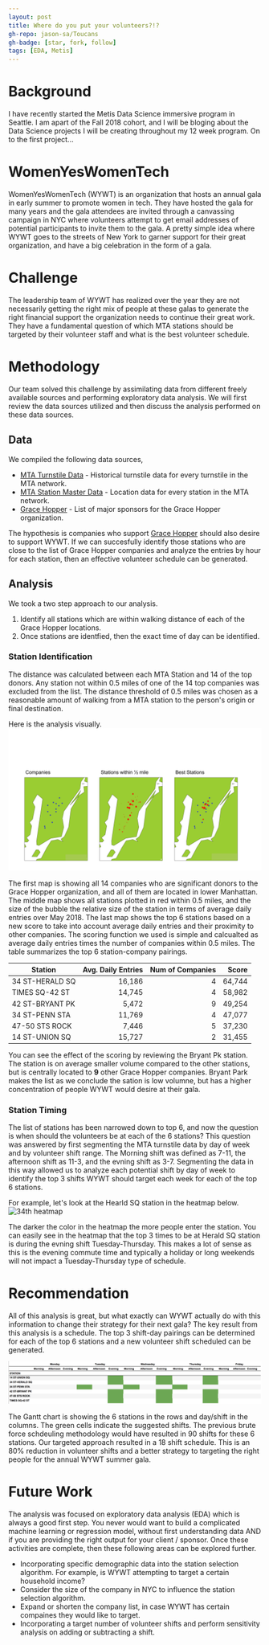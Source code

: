 ```yaml
---
layout: post
title: Where do you put your volunteers?!?
gh-repo: jason-sa/Toucans
gh-badge: [star, fork, follow]
tags: [EDA, Metis]
---
```


# Background
I have recently started the Metis Data Science immersive program in Seattle. I am apart of the Fall 2018 cohort, and I will be bloging about the Data Science projects I will be creating throughout my 12 week program. On to the first project...

# WomenYesWomenTech
WomenYesWomenTech (WYWT) is an organization that hosts an annual gala in early summer to promote women in tech. They have hosted the gala for many years and the gala attendees are invited through a canvassing campaign in NYC where volunteers attempt to get email addresses of potential participants to invite them to the gala. A pretty simple idea where WYWT goes to the streets of New York to garner support for their great organization, and have a big celebration in the form of a gala.

# Challenge
The leadership team of WYWT has realized over the year they are not necessarily getting the right mix of people at these galas to generate the right financial support the organization needs to continue their great work. They have a fundamental question of which MTA stations should be targeted by their volunteer staff and what is the best volunteer schedule.

# Methodology
Our team solved this challenge by assimilating data from different freely available sources and performing exploratory data analysis. We will first review the data sources utilized and then discuss the analysis performed on these data sources.

## Data
We compiled the following data sources,
* [MTA Turnstile Data](http://web.mta.info/developers/turnstile.html) - Historical turnstile data for every turnstile in the MTA network.
* [MTA Station Master Data](https://data.cityofnewyork.us/Transportation/Subway-Stations/arq3-7z49) - Location data for every station in the MTA network.
* [Grace Hopper](https://ghc.anitab.org/2017-sponsorships/corporate-sponsors/) - List of major sponsors for the Grace Hopper organization.

The hypothesis is companies who support [Grace Hopper](https://ghc.anitab.org/) should also desire to support WYWT. If we can succesfully identify those stations who are close to the list of Grace Hopper companies and analyze the entries by hour for each station, then an effective volunteer schedule can be generated.

## Analysis
We took a two step approach to our analysis.
1. Identify all stations which are within walking distance of each of the Grace Hopper locations.
2. Once stations are identfied, then the exact time of day can be identified.

### Station Identification
The distance was calculated between each MTA Station and 14 of the top donors. Any station not within 0.5 miles of one of the 14 top companies was excluded from the list. The distance threshold of 0.5 miles was chosen as a reasonable amount of walking from a MTA station to the person's origin or final destination. 

Here is the analysis visually. 
![station selection image](/img/station_selection.svg)

The first map is showing all 14 companies who are significant donors to the Grace Hopper organization, and all of them are located in lower Manhattan. The middle map shows all stations plotted in red within 0.5 miles, and the size of the bubble the relative size of the station in terms of average daily entries over May 2018. The last map shows the top 6 stations based on a new score to take into account average daily entries and their proximity to other companies. The scoring function we used is simple and calcualted as average daily entries times the number of companies within 0.5 miles. The table summarizes the top 6 station-company pairings.

| Station | Avg. Daily Entries | Num of Companies | Score |
|---|---:|---:|---:|
| 34 ST-HERALD SQ | 16,186 | 4 | 64,744
| TIMES SQ-42 ST  | 14,745 | 4 | 58,982
| 42 ST-BRYANT PK | 5,472  | 9 | 49,254
| 34 ST-PENN STA  | 11,769 | 4 | 47,077
| 47-50 STS ROCK  | 7,446  | 5 | 37,230
| 14 ST-UNION SQ  | 15,727 | 2 | 31,455

You can see the effect of the scoring by reviewing the Bryant Pk station. The station is on average smaller volume compared to the other stations, but is centrally located to **9** other Grace Hopper companies. Bryant Park makes the list as we conclude the sation is low volumne, but has a higher concentration of people WYWT would desire at their gala.

### Station Timing 
The list of stations has been narrowed down to top 6, and now the question is when should the volunteers be at each of the 6 stations? This question was answered by first segmenting the MTA turnstile data by day of week and by volunteer shift range. The Morning shift was defined as 7-11, the afternoon shift as 11-3, and the evning shift as 3-7. Segmenting the data in this way allowed us to analyze each potential shift by day of week to identify the top 3 shifts WYWT should target each week for each of the top 6 stations. 

For example, let's look at the Hearld SQ station in the heatmap below.
![34th heatmap](/images/34_ST-HERALD_SQ.svg)

The darker the color in the heatmap the more people enter the station. You can easily see in the heatmap that the top 3 times to be at Herald SQ station is during the evning shift Tuesday-Thursday. This makes a lot of sense as this is the evening commute time and typically a holiday or long weekends will not impact a Tuesday-Thursday type of schedule.

# Recommendation
All of this analysis is great, but what exactly can WYWT actually do with this information to change their strategy for their next gala? The key result from this analysis is a schedule. The top 3 shift-day pairings can be determined for each of the top 6 stations and a new volunteer shift scheduled can be generated.

![Schedule Gantt Chart](/img/gantt_schedule.png)

The Gantt chart is showing the 6 stations in the rows and day/shift in the columns. The green cells indicate the suggested shifts. The previous brute force schdeuling methodology would have resulted in 90 shifts for these 6 stations. Our targeted approach resulted in a 18 shift schedule. This is an 80% reduction in volunteer shifts and a better strategy to targeting the right people for the annual WYWT summer gala.

# Future Work
The analysis was focused on exploratory data analysis (EDA) which is always a good first step. You never would want to build a complicated machine learning or regression model, without first understanding data AND if you are providing the right output for your client / sponsor. Once these activities are complete, then these following areas can be explored further.
* Incorporating specific demographic data into the station selection algorithm. For example, is WYWT attempting to target a certain household income?
* Consider the size of the company in NYC to influence the station selection algorithm.
* Expand or shorten the company list, in case WYWT has certain compaines they would like to target.
* Incorporating a target number of volunteer shifts and perform sensitivity analysis on adding or subtracting a shift. 



